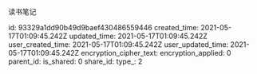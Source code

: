 读书笔记

id: 93329a1dd90b49d9baef430486559446
created_time: 2021-05-17T01:09:45.242Z
updated_time: 2021-05-17T01:09:45.242Z
user_created_time: 2021-05-17T01:09:45.242Z
user_updated_time: 2021-05-17T01:09:45.242Z
encryption_cipher_text: 
encryption_applied: 0
parent_id: 
is_shared: 0
share_id: 
type_: 2